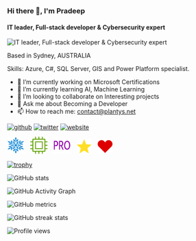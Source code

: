 ### Hi there 👋, I'm Pradeep
#### IT leader, Full-stack developer & Cybersecurity expert
![IT leader, Full-stack developer & Cybersecurity expert](https://arturssmirnovs.github.io/github-profile-readme-generator/images/banner.png)

Based in Sydney, AUSTRALIA

Skills: Azure, C#, SQL Server, GIS and Power Platform specialist.

- 🔭 I’m currently working on Microsoft Certifications 
- 🌱 I’m currently learning AI, Machine Learning 
- 👯 I’m looking to collaborate on Interesting projects 
- 💬 Ask me about Becoming a Developer 
- 📫 How to reach me: contact@plantys.net 


[<img src='https://cdn.jsdelivr.net/npm/simple-icons@3.0.1/icons/github.svg' alt='github' height='40'>](https://github.com/pmia)  [<img src='https://cdn.jsdelivr.net/npm/simple-icons@3.0.1/icons/twitter.svg' alt='twitter' height='40'>](https://twitter.com/@ps672890)  [<img src='https://cdn.jsdelivr.net/npm/simple-icons@3.0.1/icons/icloud.svg' alt='website' height='40'>](plantys.net)  

<a href='https://archiveprogram.github.com/'><img src='https://raw.githubusercontent.com/acervenky/animated-github-badges/master/assets/acbadge.gif' width='40' height='40'></a> <a href='https://docs.github.com/en/developers'><img src='https://raw.githubusercontent.com/acervenky/animated-github-badges/master/assets/devbadge.gif' width='40' height='40'></a> <a href='https://github.com/pricing'><img src='https://raw.githubusercontent.com/acervenky/animated-github-badges/master/assets/pro.gif' width='40' height='40'></a> <a href='https://stars.github.com/'><img src='https://raw.githubusercontent.com/acervenky/animated-github-badges/master/assets/starbadge.gif' width='35' height='35'></a> <a href='https://docs.github.com/en/github/supporting-the-open-source-community-with-github-sponsors'><img src='https://raw.githubusercontent.com/acervenky/animated-github-badges/master/assets/sponsorbadge.gif' width='35' height='35'></a> 

[![trophy](https://github-profile-trophy.vercel.app/?username=pmia)](https://github.com/ryo-ma/github-profile-trophy)

![GitHub stats](https://github-readme-stats.vercel.app/api?username=pmia&show_icons=true)  

![GitHub Activity Graph](https://activity-graph.herokuapp.com/graph?username=pmia)  

![GitHub metrics](https://metrics.lecoq.io/pmia)  

![GitHub streak stats](https://github-readme-streak-stats.herokuapp.com/?user=pmia)  

![Profile views](https://gpvc.arturio.dev/pmia)  
